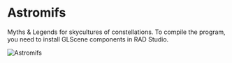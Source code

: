# Astromifs
Myths &amp; Legends for skycultures of constellations.
To compile the program, you need to install GLScene components in RAD Studio. 


![Astromifs](https://user-images.githubusercontent.com/28502873/230220628-f8fbeabb-cd5c-44b7-98f4-1c41a7a4effa.png)
